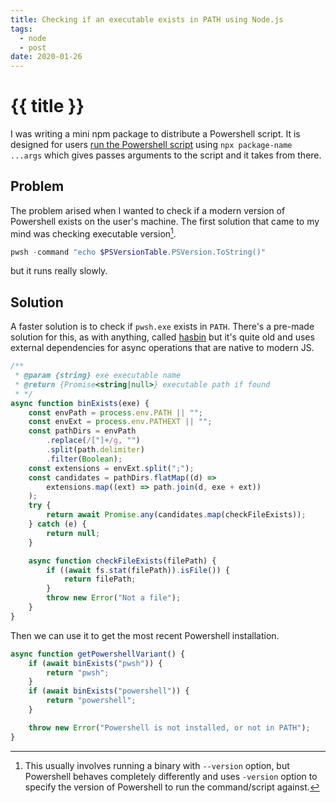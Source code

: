 ```yaml
---
title: Checking if an executable exists in PATH using Node.js
tags:
  - node
  - post
date: 2020-01-26
---
```


# {{ title }}

I was writing a mini npm package to distribute a Powershell script. It is designed for users [run the Powershell script](/posts/run-powershell-script-in-node/) using `npx package-name ...args` which gives passes arguments to the script and it takes from there. 

## Problem

The problem arised when I wanted to check if a modern version of Powershell exists on the user's machine.
The first solution that came to my mind was checking executable version[^version].

```powershell
pwsh -command "echo $PSVersionTable.PSVersion.ToString()" 
```

but it runs really slowly.

## Solution

A faster solution is to check if `pwsh.exe` exists in `PATH`. There's a pre-made solution for this, as with anything, called [hasbin](https://github.com/springernature/hasbin) but it's quite old and uses external dependencies for async operations that are native to modern JS.

```js
/**
 * @param {string} exe executable name
 * @return {Promise<string|null>} executable path if found
 * */
async function binExists(exe) {
    const envPath = process.env.PATH || "";
    const envExt = process.env.PATHEXT || "";
    const pathDirs = envPath
        .replace(/["]+/g, "")
        .split(path.delimiter)
        .filter(Boolean);
    const extensions = envExt.split(";");
    const candidates = pathDirs.flatMap((d) =>
        extensions.map((ext) => path.join(d, exe + ext))
    );
    try {
        return await Promise.any(candidates.map(checkFileExists));
    } catch (e) {
        return null;
    }

    async function checkFileExists(filePath) {
        if ((await fs.stat(filePath)).isFile()) {
            return filePath;
        }
        throw new Error("Not a file");
    }
}
```

Then we can use it to get the most recent Powershell installation.

```js
async function getPowershellVariant() {
    if (await binExists("pwsh")) {
        return "pwsh";
    }
    if (await binExists("powershell")) {
        return "powershell";
    }

    throw new Error("Powershell is not installed, or not in PATH");
}
```


[^version]: This usually involves running a binary with `--version` option, but Powershell behaves completely differently and uses `-version` option to specify the version of Powershell to run the command/script against.